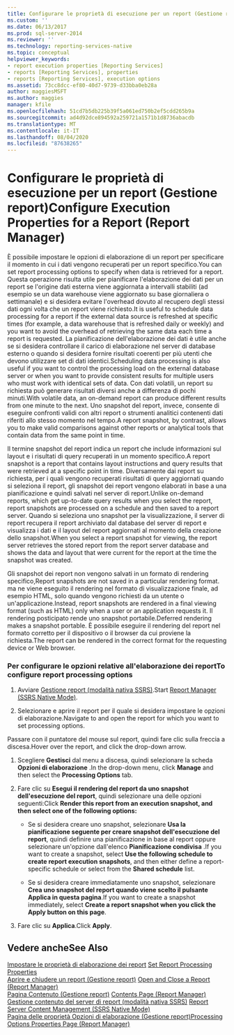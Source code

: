 ```yaml
---
title: Configurare le proprietà di esecuzione per un report (Gestione report) | Microsoft Docs
ms.custom: ''
ms.date: 06/13/2017
ms.prod: sql-server-2014
ms.reviewer: ''
ms.technology: reporting-services-native
ms.topic: conceptual
helpviewer_keywords:
- report execution properties [Reporting Services]
- reports [Reporting Services], properties
- reports [Reporting Services], execution options
ms.assetid: 73cc8dcc-ef80-40d7-9739-d33bba0eb28a
author: maggiesMSFT
ms.author: maggies
manager: kfile
ms.openlocfilehash: 51cd7b5db225b39f5a061ed750b2ef5cdd265b9a
ms.sourcegitcommit: ad4d92dce894592a259721a1571b1d8736abacdb
ms.translationtype: MT
ms.contentlocale: it-IT
ms.lasthandoff: 08/04/2020
ms.locfileid: "87638265"
---
```

# <a name="configure-execution-properties-for-a-report--report-manager"></a><span data-ttu-id="c6f2c-102">Configurare le proprietà di esecuzione per un report (Gestione report)</span><span class="sxs-lookup"><span data-stu-id="c6f2c-102">Configure Execution Properties for a Report  (Report Manager)</span></span>
  <span data-ttu-id="c6f2c-103">È possibile impostare le opzioni di elaborazione di un report per specificare il momento in cui i dati vengono recuperati per un report specifico.</span><span class="sxs-lookup"><span data-stu-id="c6f2c-103">You can set report processing options to specify when data is retrieved for a report.</span></span> <span data-ttu-id="c6f2c-104">Questa operazione risulta utile per pianificare l'elaborazione dei dati per un report se l'origine dati esterna viene aggiornata a intervalli stabiliti (ad esempio se un data warehouse viene aggiornato su base giornaliera o settimanale) e si desidera evitare l'overhead dovuto al recupero degli stessi dati ogni volta che un report viene richiesto.</span><span class="sxs-lookup"><span data-stu-id="c6f2c-104">It is useful to schedule data processing for a report if the external data source is refreshed at specific times (for example, a data warehouse that is refreshed daily or weekly) and you want to avoid the overhead of retrieving the same data each time a report is requested.</span></span> <span data-ttu-id="c6f2c-105">La pianificazione dell'elaborazione dei dati è utile anche se si desidera controllare il carico di elaborazione nel server di database esterno o quando si desidera fornire risultati coerenti per più utenti che devono utilizzare set di dati identici.</span><span class="sxs-lookup"><span data-stu-id="c6f2c-105">Scheduling data processing is also useful if you want to control the processing load on the external database server or when you want to provide consistent results for multiple users who must work with identical sets of data.</span></span> <span data-ttu-id="c6f2c-106">Con dati volatili, un report su richiesta può generare risultati diversi anche a differenza di pochi minuti.</span><span class="sxs-lookup"><span data-stu-id="c6f2c-106">With volatile data, an on-demand report can produce different results from one minute to the next.</span></span> <span data-ttu-id="c6f2c-107">Uno snapshot del report, invece, consente di eseguire confronti validi con altri report o strumenti analitici contenenti dati riferiti allo stesso momento nel tempo.</span><span class="sxs-lookup"><span data-stu-id="c6f2c-107">A report snapshot, by contrast, allows you to make valid comparisons against other reports or analytical tools that contain data from the same point in time.</span></span>  
  
 <span data-ttu-id="c6f2c-108">Il termine snapshot del report indica un report che include informazioni sul layout e i risultati di query recuperati in un momento specifico.</span><span class="sxs-lookup"><span data-stu-id="c6f2c-108">A report snapshot is a report that contains layout instructions and query results that were retrieved at a specific point in time.</span></span> <span data-ttu-id="c6f2c-109">Diversamente dai report su richiesta, per i quali vengono recuperati risultati di query aggiornati quando si seleziona il report, gli snapshot dei report vengono elaborati in base a una pianificazione e quindi salvati nel server di report.</span><span class="sxs-lookup"><span data-stu-id="c6f2c-109">Unlike on-demand reports, which get up-to-date query results when you select the report, report snapshots are processed on a schedule and then saved to a report server.</span></span> <span data-ttu-id="c6f2c-110">Quando si seleziona uno snapshot per la visualizzazione, il server di report recupera il report archiviato dal database del server di report e visualizza i dati e il layout del report aggiornati al momento della creazione dello snapshot.</span><span class="sxs-lookup"><span data-stu-id="c6f2c-110">When you select a report snapshot for viewing, the report server retrieves the stored report from the report server database and shows the data and layout that were current for the report at the time the snapshot was created.</span></span>  
  
 <span data-ttu-id="c6f2c-111">Gli snapshot dei report non vengono salvati in un formato di rendering specifico,</span><span class="sxs-lookup"><span data-stu-id="c6f2c-111">Report snapshots are not saved in a particular rendering format.</span></span> <span data-ttu-id="c6f2c-112">ma ne viene eseguito il rendering nel formato di visualizzazione finale, ad esempio HTML, solo quando vengono richiesti da un utente o un'applicazione.</span><span class="sxs-lookup"><span data-stu-id="c6f2c-112">Instead, report snapshots are rendered in a final viewing format (such as HTML) only when a user or an application requests it.</span></span> <span data-ttu-id="c6f2c-113">Il rendering posticipato rende uno snapshot portabile.</span><span class="sxs-lookup"><span data-stu-id="c6f2c-113">Deferred rendering makes a snapshot portable.</span></span> <span data-ttu-id="c6f2c-114">È possibile eseguire il rendering del report nel formato corretto per il dispositivo o il browser da cui proviene la richiesta.</span><span class="sxs-lookup"><span data-stu-id="c6f2c-114">The report can be rendered in the correct format for the requesting device or Web browser.</span></span>  
  
### <a name="to-configure-report-processing-options"></a><span data-ttu-id="c6f2c-115">Per configurare le opzioni relative all'elaborazione dei report</span><span class="sxs-lookup"><span data-stu-id="c6f2c-115">To configure report processing options</span></span>  
  
1.  <span data-ttu-id="c6f2c-116">Avviare [Gestione report &#40;modalità nativa SSRS&#41;](../report-manager-ssrs-native-mode.md).</span><span class="sxs-lookup"><span data-stu-id="c6f2c-116">Start [Report Manager  &#40;SSRS Native Mode&#41;](../report-manager-ssrs-native-mode.md).</span></span>  
  
2.  <span data-ttu-id="c6f2c-117">Selezionare e aprire il report per il quale si desidera impostare le opzioni di elaborazione.</span><span class="sxs-lookup"><span data-stu-id="c6f2c-117">Navigate to and open the report for which you want to set processing options.</span></span>  
  
 <span data-ttu-id="c6f2c-118">Passare con il puntatore del mouse sul report, quindi fare clic sulla freccia a discesa.</span><span class="sxs-lookup"><span data-stu-id="c6f2c-118">Hover over the report, and click the drop-down arrow.</span></span>  
  
1.  <span data-ttu-id="c6f2c-119">Scegliere **Gestisci** dal menu a discesa, quindi selezionare la scheda **Opzioni di elaborazione** .</span><span class="sxs-lookup"><span data-stu-id="c6f2c-119">In the drop-down menu, click **Manage** and then select the **Processing Options** tab.</span></span>  
  
2.  <span data-ttu-id="c6f2c-120">Fare clic su **Esegui il rendering del report da uno snapshot dell'esecuzione del report**, quindi selezionare una delle opzioni seguenti:</span><span class="sxs-lookup"><span data-stu-id="c6f2c-120">Click **Render this report from an execution snapshot, and then select one of the following options:**</span></span>  
  
    -   <span data-ttu-id="c6f2c-121">Se si desidera creare uno snapshot, selezionare **Usa la pianificazione seguente per creare snapshot dell'esecuzione del report**, quindi definire una pianificazione in base al report oppure selezionare un'opzione dall'elenco **Pianificazione condivisa** .</span><span class="sxs-lookup"><span data-stu-id="c6f2c-121">If you want to create a snapshot, select **Use the following schedule to create report execution snapshots**, and then either define a report-specific schedule or select from the **Shared schedule** list.</span></span>  
  
    -   <span data-ttu-id="c6f2c-122">Se si desidera creare immediatamente uno snapshot, selezionare **Crea uno snapshot del report quando viene scelto il pulsante Applica in questa pagina**.</span><span class="sxs-lookup"><span data-stu-id="c6f2c-122">If you want to create a snapshot immediately, select **Create a report snapshot when you click the Apply button on this page**.</span></span>  
  
3.  <span data-ttu-id="c6f2c-123">Fare clic su **Applica**.</span><span class="sxs-lookup"><span data-stu-id="c6f2c-123">Click **Apply**.</span></span>  
  
## <a name="see-also"></a><span data-ttu-id="c6f2c-124">Vedere anche</span><span class="sxs-lookup"><span data-stu-id="c6f2c-124">See Also</span></span>  
 <span data-ttu-id="c6f2c-125">[Impostare le proprietà di elaborazione dei report](../report-server/set-report-processing-properties.md) </span><span class="sxs-lookup"><span data-stu-id="c6f2c-125">[Set Report Processing Properties](../report-server/set-report-processing-properties.md) </span></span>  
 <span data-ttu-id="c6f2c-126">[Aprire e chiudere un report &#40;Gestione report&#41;](../reports/open-and-close-a-report-report-manager.md) </span><span class="sxs-lookup"><span data-stu-id="c6f2c-126">[Open and Close a Report &#40;Report Manager&#41;](../reports/open-and-close-a-report-report-manager.md) </span></span>  
 <span data-ttu-id="c6f2c-127">[Pagina Contenuto &#40;Gestione report&#41;](../contents-page-report-manager.md) </span><span class="sxs-lookup"><span data-stu-id="c6f2c-127">[Contents Page &#40;Report Manager&#41;](../contents-page-report-manager.md) </span></span>  
 <span data-ttu-id="c6f2c-128">[Gestione contenuto del server di report &#40;modalità nativa SSRS&#41;](../report-server/report-server-content-management-ssrs-native-mode.md) </span><span class="sxs-lookup"><span data-stu-id="c6f2c-128">[Report Server Content Management &#40;SSRS Native Mode&#41;](../report-server/report-server-content-management-ssrs-native-mode.md) </span></span>  
 [<span data-ttu-id="c6f2c-129">Pagina delle proprietà Opzioni di elaborazione &#40;Gestione report&#41;</span><span class="sxs-lookup"><span data-stu-id="c6f2c-129">Processing Options Properties Page &#40;Report Manager&#41;</span></span>](../processing-options-properties-page-report-manager.md)  
  
  
